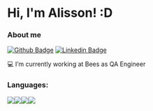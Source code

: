 # Hi, I'm Alisson! :D


### About me
[![Github Badge](https://img.shields.io/badge/-Github-000?style=flat-square&logo=Github&logoColor=white&link=https://github.com/AlissonFso)](https://github.com/AlissonFso)
[![Linkedin Badge](https://img.shields.io/badge/-LinkedIn-blue?style=flat-square&logo=Linkedin&logoColor=white&link=https://www.linkedin.com/in/alisson-oliveira-512723145/)](https://www.linkedin.com/in/alisson-oliveira-512723145/)

:computer:  I’m currently working at Bees as QA Engineer

### Languages: 
<img src="https://img.shields.io/badge/Python-3776AB?style=for-the-badge&logo=python&logoColor=white"><img src="https://img.shields.io/badge/HTML5-E34F26?style=for-the-badge&logo=html5&logoColor=white"><img src="https://img.shields.io/badge/CSS3-1572B6?style=for-the-badge&logo=css3&logoColor=white"><img src="https://img.shields.io/badge/JavaScript-323330?style=for-the-badge&logo=javascript&logoColor=F7DF1E">


